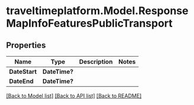 # traveltimeplatform.Model.ResponseMapInfoFeaturesPublicTransport
## Properties

Name | Type | Description | Notes
------------ | ------------- | ------------- | -------------
**DateStart** | **DateTime?** |  | 
**DateEnd** | **DateTime?** |  | 

[[Back to Model list]](../README.md#documentation-for-models) [[Back to API list]](../README.md#documentation-for-api-endpoints) [[Back to README]](../README.md)

